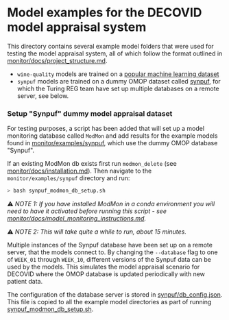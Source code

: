 # Model examples for the DECOVID model appraisal system

This directory contains several example model folders that were used for testing the model appraisal system, all of which follow the format outlined in [monitor/docs/project_structure.md](../docs/project_structure.md).

- `wine-quality` models are trained on a [popular machine learning dataset](http://archive.ics.uci.edu/ml/machine-learning-databases/wine-quality/)
- `synpuf` models are trained on a dummy OMOP dataset called [synpuf](https://forums.ohdsi.org/t/synpuf/4936), for which the Turing REG team have set up multiple databases on a remote server, see below.

### Setup "Synpuf" dummy model appraisal dataset

For testing purposes, a script has been added that will set up a model monitoring database called `ModMon` and add results for the example models found in [monitor/examples/synpuf](../examples/synpuf), which use the dummy OMOP database "Synpuf".

If an existing ModMon db exists first run `modmon_delete` (see [monitor/docs/installation.md](../docs/installation.md)). Then navigate to the `monitor/examples/synpuf` directory and run:

```bash
> bash synpuf_modmon_db_setup.sh
```

⚠️ _NOTE 1: If you have installed ModMon in a conda environment you will need to have it activated before running this script - see [monitor/docs/model_monitoring_instructions.md](../docs/installation.md)._

⚠️ _NOTE 2: This will take quite a while to run, about 15 minutes._

Multiple instances of the Synpuf database have been set up on a remote server, that the models connect to. By changing the `--database` flag to one of `WEEK_01` through `WEEK_10`, different versions of the Synpuf data can be used by the models. This simulates the model appraisal scenario for DECOVID where the OMOP database is updated periodically with new patient data.

The configuration of the database server is stored in [synpuf/db_config.json](synpuf/db_config.json). This file is copied to all the example model directories as part of running [synpuf_modmon_db_setup.sh](synpuf/synpuf_modmon_db_setup.sh).


